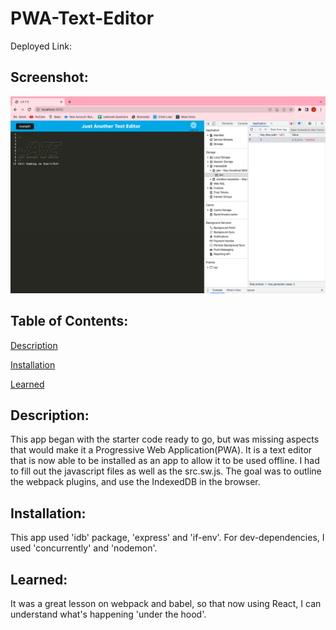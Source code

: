 # PWA-Text-Editor

Deployed Link: 

## Screenshot:

![screenshot](./Develop/client/src/images/Screen%20Shot%202022-12-13%20at%2012.43.48%20PM.png)

## Table of Contents:

[Description](#Description)

[Installation](#Installation)

[Learned](#Learned)

## Description:

This app began with the starter code ready to go, but was missing aspects that would make it a Progressive Web Application(PWA).
It is a text editor that is now able to be installed as an app to allow it to be used offline. I had to fill out the javascript files as well as the src.sw.js. The goal was to outline the webpack plugins, and use the IndexedDB in the browser.

## Installation:

This app used 'idb' package, 'express' and 'if-env'. For dev-dependencies, I used 'concurrently' and 'nodemon'.

## Learned:

It was a great lesson on webpack and babel, so that now using React, I can understand what's happening 'under the hood'.
